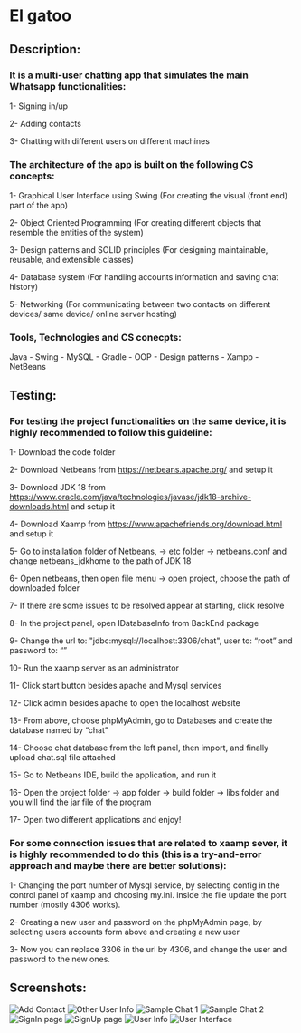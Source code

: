 # El gatoo

## Description:

### It is a multi-user chatting app that simulates the main Whatsapp functionalities:

 1- Signing in/up
 
 2- Adding contacts
 
 3- Chatting with different users on different machines
 
### The architecture of the app is built on the following CS concepts:

 1- Graphical User Interface using Swing (For creating the visual (front end) part of the app)
 
 2- Object Oriented Programming (For creating different objects that resemble the entities of the system)
 
 3- Design patterns and SOLID principles (For designing maintainable, reusable, and extensible classes)
 
 4- Database system (For handling accounts information and saving chat history)
 
 5- Networking (For communicating between two contacts on different devices/ same device/ online server hosting)
 
### Tools, Technologies and CS conecpts:

 Java - Swing - MySQL - Gradle - OOP - Design patterns - Xampp - NetBeans
 
## Testing:

### For testing the project functionalities on the same device, it is highly recommended to follow this guideline:

 1-	Download the code folder
 
 2-	Download Netbeans from https://netbeans.apache.org/ and setup it
 
 3-	Download JDK 18 from https://www.oracle.com/java/technologies/javase/jdk18-archive-downloads.html and setup it
 
 4-	Download Xaamp from https://www.apachefriends.org/download.html and setup it
 
 5-	Go to installation folder of Netbeans, -> etc folder -> netbeans.conf and change netbeans_jdkhome to the path of JDK 18
 
 6-	Open netbeans, then open file menu -> open project, choose the path of downloaded folder
 
 7-	If there are some issues to be resolved appear at starting, click resolve
 
 8-	In the project panel, open IDatabaseInfo from BackEnd package
 
 9-	Change the url to: "jdbc:mysql://localhost:3306/chat",  user to: “root” and password to: “”
 
 10-	Run the xaamp server as an administrator
 
 11-	Click start button besides apache and Mysql services
 
 12-	Click admin besides apache to open the localhost website
 
 13-	From above, choose phpMyAdmin, go to Databases and create the database named by “chat”
 
 14-	Choose chat database from the left panel, then import, and finally upload chat.sql file attached 
 
 15-	Go to Netbeans IDE, build the application, and run it
 
 16-	Open the project folder -> app folder -> build folder -> libs folder and you will find the jar file of the program
 
 17-	Open two different applications and enjoy!
 
### For some connection issues that are related to xaamp sever, it is highly recommended to do this (this is a try-and-error approach and maybe there are better solutions):

 1-	Changing the port number of Mysql service, by selecting config in the control panel of xaamp and choosing my.ini. inside the file update the port number (mostly 4306 works).
 
 2-	Creating a new user and password on the phpMyAdmin page, by selecting users accounts form above and creating a new user
 
 3-	Now you can replace 3306 in the url by 4306, and change the user and password to the new ones.
 
## Screenshots:

![Add Contact](https://user-images.githubusercontent.com/33010011/209451413-3ee3b424-362b-42c1-9e44-2d43457a0ad9.png)
![Other User Info](https://user-images.githubusercontent.com/33010011/209451415-cc8c749d-0b1a-4f10-845c-d7f8db81d663.png)
![Sample Chat 1](https://user-images.githubusercontent.com/33010011/209451421-19e51921-dcc6-4527-a66b-c50704f9fdfe.png)
![Sample Chat 2](https://user-images.githubusercontent.com/33010011/209451427-9d112d1d-fa96-4a10-a8e8-fe98e18f2488.png)
![SignIn page](https://user-images.githubusercontent.com/33010011/209451431-b03c2099-061f-46e8-84ad-f8d52deb2609.png)
![SignUp page](https://user-images.githubusercontent.com/33010011/209451435-6378d512-5567-43e0-9bb7-e6cf97b4a081.png)
![User Info](https://user-images.githubusercontent.com/33010011/209451437-54fac24d-cca9-4f9e-9b75-8773e638742b.png)
![User Interface](https://user-images.githubusercontent.com/33010011/209451443-a34f341d-585f-4829-9716-1536c88be471.png)







